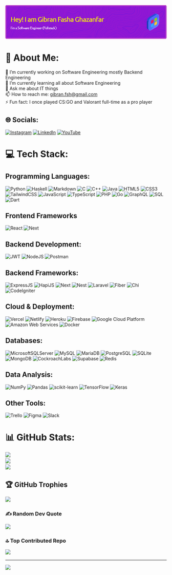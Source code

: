 ![Header](./github-header-image_new.png)

# 💫 About Me:
🔭 I’m currently working on Software Engineering mostly Backend Engineering<br>🌱 I’m currently learning all about Software Engineering<br>💬 Ask me about IT things<br>📫 How to reach me: gibran.fsh@gmail.com<br>⚡ Fun fact: I once played CS:GO and Valorant full-time as a pro player


## 🌐 Socials:
[![Instagram](https://img.shields.io/badge/Instagram-%23E4405F.svg?logo=Instagram&logoColor=white)](https://instagram.com/gibranfg)
[![LinkedIn](https://img.shields.io/badge/LinkedIn-%230077B5.svg?logo=linkedin&logoColor=white)](https://www.linkedin.com/in/gibran-fasha-ghazanfar-22035319b/)
[![YouTube](https://img.shields.io/badge/YouTube-%23FF0000.svg?logo=YouTube&logoColor=white)](https://www.youtube.com/channel/UCucs1pJKNXtdyGpa76Ru7ng)

# 💻 Tech Stack:

## Programming Languages:
![Python](https://img.shields.io/badge/python-3670A0?style=flat&logo=python&logoColor=ffdd54)
![Haskell](https://img.shields.io/badge/Haskell-5e5086?style=flat&logo=haskell&logoColor=white)
![Markdown](https://img.shields.io/badge/markdown-%23000000.svg?style=flat&logo=markdown&logoColor=white)
![C](https://img.shields.io/badge/c-%2300599C.svg?style=flat&logo=c&logoColor=white)
![C++](https://img.shields.io/badge/c++-%2300599C.svg?style=flat&logo=c%2B%2B&logoColor=white)
![Java](https://img.shields.io/badge/java-%23ED8B00.svg?style=flat&logo=java&logoColor=white)
![HTML5](https://img.shields.io/badge/html5-%23E34F26.svg?style=flat&logo=html5&logoColor=white)
![CSS3](https://img.shields.io/badge/css3-%231572B6.svg?style=flat&logo=css3&logoColor=white)
![TailwindCSS](https://img.shields.io/badge/Tailwind_CSS-%2338B2AC.svg?style=flat&logo=tailwind-css&logoColor=white)
![JavaScript](https://img.shields.io/badge/javascript-%23323330.svg?style=flat&logo=javascript&logoColor=%23F7DF1E)
![TypeScript](https://img.shields.io/badge/typescript-%23007ACC.svg?style=flat&logo=typescript&logoColor=white)
![PHP](https://img.shields.io/badge/php-%23777BB4.svg?style=flat&logo=php&logoColor=white)
![Go](https://img.shields.io/badge/Go-00ADD8?style=flat&logo=go&logoColor=white)
![GraphQL](https://img.shields.io/badge/-GraphQL-E10098?style=flat&logo=graphql&logoColor=white)
![SQL](https://img.shields.io/badge/SQL-025E8C?style=flat&logo=amazon-dynamodb&logoColor=white)
![Dart](https://img.shields.io/badge/Dart-0175C2?style=flat&logo=dart&logoColor=white)

## Frontend Frameworks
![React](https://img.shields.io/badge/react-%2320232a.svg?style=flat&logo=react&logoColor=%2361DAFB)
![Next](https://img.shields.io/badge/Next-black?style=flat&logo=next.js&logoColor=white)

## Backend Development:
![JWT](https://img.shields.io/badge/JWT-black?style=flat&logo=JSON%20web%20tokens)
![NodeJS](https://img.shields.io/badge/node.js-6DA55F?style=flat&logo=node.js&logoColor=white)
![Postman](https://img.shields.io/badge/Postman-FF6C37?style=flat&logo=postman&logoColor=white)

## Backend Frameworks:
![ExpressJS](https://img.shields.io/badge/express.js-%23404d59.svg?style=flat&logo=express&logoColor=%2361DAFB)
![HapiJS](https://img.shields.io/badge/HapiJS-%23E0234E.svg?style=flat&logo=hapi&logoColor=white)
![Next](https://img.shields.io/badge/Next-black?style=flat&logo=next.js&logoColor=white)
![Nest](https://img.shields.io/badge/nestjs-%23E0234E.svg?style=flat&logo=nestjs&logoColor=white)
![Laravel](https://img.shields.io/badge/laravel-%23FF2D20.svg?style=flat&logo=laravel&logoColor=white)
![Fiber](https://img.shields.io/badge/Fiber-00ADD8?style=flat&logo=fiber&logoColor=white)
![Chi](https://img.shields.io/badge/Chi-00ADD8?style=flat&logo=chi&logoColor=white)
![CodeIgniter](https://img.shields.io/badge/CodeIgniter-%23EF4223.svg?style=flat&logo=CodeIgniter&logoColor=white)

## Cloud & Deployment:
![Vercel](https://img.shields.io/badge/vercel-%23000000.svg?style=flat&logo=vercel&logoColor=white)
![Netlify](https://img.shields.io/badge/netlify-%23000000.svg?style=flat&logo=netlify&logoColor=#00C7B7)
![Heroku](https://img.shields.io/badge/heroku-%23430098.svg?style=flat&logo=heroku&logoColor=white)
![Firebase](https://img.shields.io/badge/firebase-%23039BE5.svg?style=flat&logo=firebase)
![Google Cloud Platform](https://img.shields.io/badge/Google%20Cloud-%234285F4.svg?style=flat&logo=google-cloud&logoColor=white)
![Amazon Web Services](https://img.shields.io/badge/AWS-%23FF9900.svg?style=flat&logo=amazon-aws&logoColor=white)
![Docker](https://img.shields.io/badge/docker-%230db7ed.svg?style=flat&logo=docker&logoColor=white)

## Databases:
![MicrosoftSQLServer](https://img.shields.io/badge/Microsoft%20SQL%20Sever-CC2927?style=flat&logo=microsoft%20sql%20server&logoColor=white)
![MySQL](https://img.shields.io/badge/mysql-%2300f.svg?style=flat&logo=mysql&logoColor=white)
![MariaDB](https://img.shields.io/badge/MariaDB-003545?style=flat&logo=mariadb&logoColor=white)
![PostgreSQL](https://img.shields.io/badge/postgres-%23316192.svg?style=flat&logo=postgresql&logoColor=white)
![SQLite](https://img.shields.io/badge/sqlite-%2307405e.svg?style=flat&logo=sqlite&logoColor=white)
![MongoDB](https://img.shields.io/badge/MongoDB-%234ea94b.svg?style=flat&logo=mongodb&logoColor=white)
![CockroachLabs](https://img.shields.io/badge/Cockroach%20Labs-6933FF?style=flat&logo=Cockroach%20Labs&logoColor=white)
![Supabase](https://img.shields.io/badge/Supabase-181818?style=flat&logo=Supabase&logoColor=white)
![Redis](https://img.shields.io/badge/redis-%23DD0031.svg?style=flat&logo=redis&logoColor=white)

## Data Analysis:
![NumPy](https://img.shields.io/badge/numpy-%23013243.svg?style=flat&logo=numpy&logoColor=white)
![Pandas](https://img.shields.io/badge/pandas-%23150458.svg?style=flat&logo=pandas&logoColor=white)
![scikit-learn](https://img.shields.io/badge/scikit_learn-%23F7931E.svg?style=flat&logo=scikit-learn&logoColor=white)
![TensorFlow](https://img.shields.io/badge/tensorflow-%23FF6F00.svg?style=flat&logo=tensorflow&logoColor=white)
![Keras](https://img.shields.io/badge/keras-%23D00000.svg?style=flat&logo=keras&logoColor=white)

## Other Tools:
![Trello](https://img.shields.io/badge/Trello-%23026AA7.svg?style=flat&logo=Trello&logoColor=white)
![Figma](https://img.shields.io/badge/figma-%23F24E1E.svg?style=flat&logo=figma&logoColor=white)
![Slack](https://img.shields.io/badge/Slack-%230A4375.svg?style=flat&logo=slack&logoColor=white)


# 📊 GitHub Stats:
![](https://github-readme-stats.vercel.app/api?username=gibranfsh&theme=synthwave&hide_border=false&include_all_commits=false&count_private=false)<br/>
![](https://github-readme-streak-stats.herokuapp.com/?user=gibranfsh&theme=synthwave&hide_border=false)<br/>
![](https://github-readme-stats.vercel.app/api/top-langs/?username=gibranfsh&theme=synthwave&hide_border=false&include_all_commits=false&count_private=false&layout=compact)

## 🏆 GitHub Trophies
![](https://github-profile-trophy.vercel.app/?username=gibranfsh&theme=discord&no-frame=false&no-bg=true&margin-w=4)

### ✍️ Random Dev Quote
![](https://quotes-github-readme.vercel.app/api?type=horizontal&theme=radical)

### 🔝 Top Contributed Repo
![](https://github-contributor-stats.vercel.app/api?username=gibranfsh&limit=5&theme=dark&combine_all_yearly_contributions=true)

---
[![](https://visitcount.itsvg.in/api?id=gibranfsh&icon=0&color=11)](https://visitcount.itsvg.in)

<!-- Proudly created with GPRM ( https://gprm.itsvg.in ) -->
